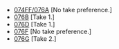 

* [074FF/076A](074FF--076A.md) [No take preference.]
* [076B](076B--Take01--.md) [Take 1.]
* [076D](076D--Take01--.md) [Take 1.]
* [076F](076F--NoPref.--.md) [No take preference.]
* [076G](076G--Take02--.md) [Take 2.]
